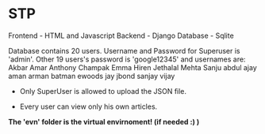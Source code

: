 # STP

Frontend - HTML and Javascript
Backend - Django 
Database - Sqlite

Database contains 20 users. 
Username and Password for Superuser is 'admin'.
Other 19 users's password is 'google12345' and usernames are:
  Akbar
	Amar
	Anthony
	Champak
	Emma
	Hiren
	Jethalal
	Mehta
  Sanju
	abdul
	ajay
	aman
  arman
  batman
	ewoods
  jay
  jbond
	sanjay 
  vijay

- Only SuperUser is allowed to upload the JSON file.

- Every user can view only his own articles.


**The 'evn' folder is the virtual envirnoment! (if needed :) )**
